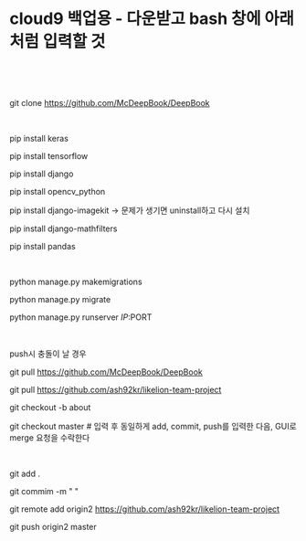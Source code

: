 

# cloud9 백업용 - 다운받고 bash 창에 아래처럼 입력할 것

​ 

​ 

git clone https://github.com/McDeepBook/DeepBook

​ 

pip install keras

pip install tensorflow

pip install django

pip install opencv_python

pip install django-imagekit   -> 문제가 생기면 uninstall하고 다시 설치

pip install django-mathfilters

pip install pandas

​ 

python manage.py makemigrations

python manage.py migrate

python manage.py runserver $IP:$PORT

​ 

push시 충돌이 날 경우

git pull  https://github.com/McDeepBook/DeepBook

git pull  https://github.com/ash92kr/likelion-team-project


git checkout -b about

git checkout master  # 입력 후 동일하게 add, commit, push를 입력한 다음, GUI로 merge 요청을 수락한다

​ 

git add .

git commim -m "  "

git remote add origin2  https://github.com/ash92kr/likelion-team-project

git push origin2 master


